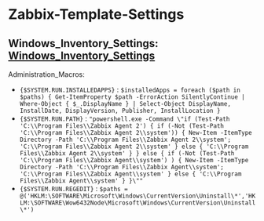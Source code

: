 # Zabbix-Template-Settings

## Windows_Inventory_Settings: [Windows_Inventory_Settings](Windows_Inventory.yaml)

Administration_Macros:
- `{$SYSTEM.RUN.INSTALLEDAPPS}` : `$installedApps = foreach ($path in $paths) { Get-ItemProperty $path -ErrorAction SilentlyContinue | Where-Object { $_.DisplayName } | Select-Object DisplayName, InstallDate, DisplayVersion, Publisher, InstallLocation }`
- `{$SYSTEM.RUN.PATH}` : `"powershell.exe -Command \"if (Test-Path 'C:\\Program Files\\Zabbix Agent 2') { if (-Not (Test-Path 'C:\\Program Files\\Zabbix Agent 2\\system')) { New-Item -ItemType Directory -Path 'C:\\Program Files\\Zabbix Agent 2\\system'; 'C:\\Program Files\\Zabbix Agent 2\\system' } else { 'C:\\Program Files\\Zabbix Agent 2\\system' } } else { if (-Not (Test-Path 'C:\\Program Files\\Zabbix Agent\\system') ) { New-Item -ItemType Directory -Path 'C:\\Program Files\\Zabbix Agent\\system'; 'C:\\Program Files\\Zabbix Agent\\system' } else { 'C:\\Program Files\\Zabbix Agent\\system' } }\""`
- `{$SYSTEM.RUN.REGEDIT}` : `$paths = @('HKLM:\SOFTWARE\Microsoft\Windows\CurrentVersion\Uninstall\*','HKLM:\SOFTWARE\Wow6432Node\Microsoft\Windows\CurrentVersion\Uninstall\*')`
